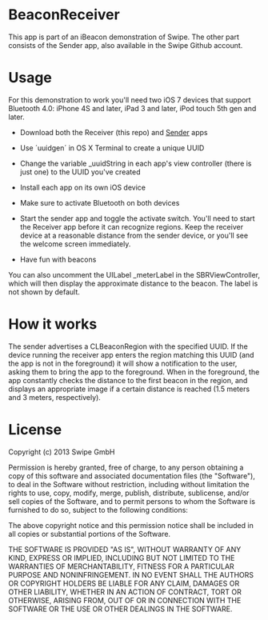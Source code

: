 BeaconReceiver
==============
This app is part of an iBeacon demonstration of Swipe.
The other part consists of the Sender app, also available in the Swipe Github account.

Usage
====
For this demonstration to work you'll need two iOS 7 devices that support Bluetooth 4.0: iPhone 4S and later, iPad 3 and later, iPod touch 5th gen and later.

* Download both the Receiver (this repo) and [Sender](https://github.com/swipestudio/BeaconSender) apps

* Use ´uuidgen´ in OS X Terminal to create a unique UUID

* Change the variable _uuidString in each app's view controller (there is just one) to the UUID you've created

* Install each app on its own iOS device

* Make sure to activate Bluetooth on both devices

* Start the sender app and toggle the activate switch. You'll need to start the Receiver app before it can recognize regions. Keep the receiver device at a reasonable distance from the sender device, or you'll see the welcome screen immediately.

* Have fun with beacons

You can also uncomment the UILabel _meterLabel in the SBRViewController, which will then display the approximate distance to the beacon. The label is not shown by default.

How it works
=========
The sender advertises a CLBeaconRegion with the specified UUID. If the device running the receiver app enters the region matching this UUID (and the app is not in the foreground) it will show a notification to the user, asking them to bring the app to the foreground. When in the foreground, the app constantly checks the distance to the first beacon in the region, and displays an appropriate image if a certain distance is reached (1.5 meters and 3 meters, respectively).

License
=====
Copyright (c) 2013 Swipe GmbH

Permission is hereby granted, free of charge, to any person obtaining a copy of this software and associated documentation files (the "Software"), to deal in the Software without restriction, including without limitation the rights to use, copy, modify, merge, publish, distribute, sublicense, and/or sell copies of the Software, and to permit persons to whom the Software is furnished to do so, subject to the following conditions:

The above copyright notice and this permission notice shall be included in all copies or substantial portions of the Software.

THE SOFTWARE IS PROVIDED "AS IS", WITHOUT WARRANTY OF ANY KIND, EXPRESS OR IMPLIED, INCLUDING BUT NOT LIMITED TO THE WARRANTIES OF MERCHANTABILITY, FITNESS FOR A PARTICULAR PURPOSE AND NONINFRINGEMENT. IN NO EVENT SHALL THE AUTHORS OR COPYRIGHT HOLDERS BE LIABLE FOR ANY CLAIM, DAMAGES OR OTHER LIABILITY, WHETHER IN AN ACTION OF CONTRACT, TORT OR OTHERWISE, ARISING FROM, OUT OF OR IN CONNECTION WITH THE SOFTWARE OR THE USE OR OTHER DEALINGS IN THE SOFTWARE.